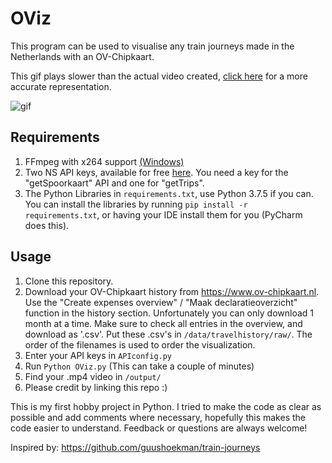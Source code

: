# OViz
This program can be used to visualise any train journeys made in the Netherlands with an OV-Chipkaart.

This gif plays slower than the actual video created, [click here](https://giant.gfycat.com/DentalPiercingGrub.webm) for a more accurate representation.

![gif](http://i.imgur.com/pPbUofZ.gif)


## Requirements
1. FFmpeg with x264 support [(Windows)](https://www.wikihow.com/Install-FFmpeg-on-Windows)
2. Two NS API keys, available for free [here](https://apiportal.ns.nl). You need a key for the "getSpoorkaart" API and one for "getTrips".
3. The Python Libraries in ```requirements.txt```, use Python 3.7.5 if you can. You can install the libraries by running ```pip install -r requirements.txt```, or having your IDE install them for you (PyCharm does this). 

## Usage
1. Clone this repository.
2. Download your OV-Chipkaart history from https://www.ov-chipkaart.nl. Use the "Create expenses overview" / "Maak declaratieoverzicht" function in the history section. Unfortunately you can only download 1 month at a time. Make sure to check all entries in the overview, and download as '.csv'. Put these .csv's in ```/data/travelhistory/raw/```. The order of the filenames is used to order the visualization.
3. Enter your API keys in ```APIconfig.py```
4. Run ```Python OViz.py``` (This can take a couple of minutes)
5. Find your .mp4 video in ```/output/```
6. Please credit by linking this repo :)


This is my first hobby project in Python. I tried to make the code as clear as possible and add comments where necessary, hopefully this makes the code easier to understand. Feedback or questions are always welcome!

Inspired by: https://github.com/guushoekman/train-journeys
